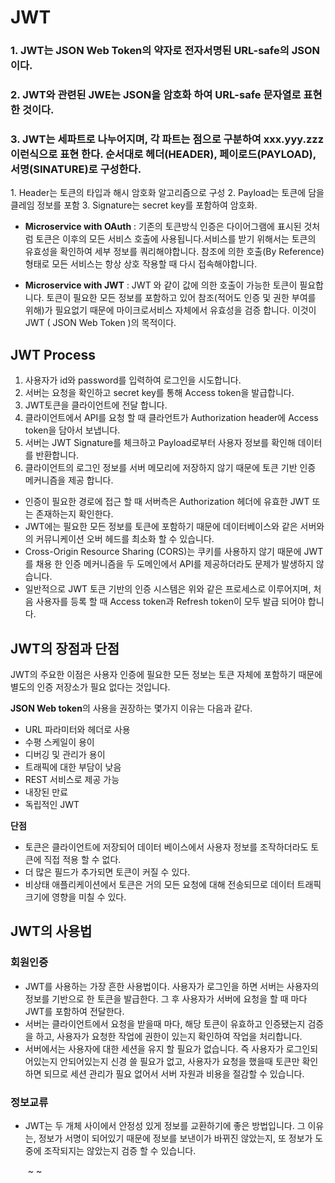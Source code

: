 <h1>JWT</h1>


<h3>1. JWT는 JSON Web Token의 약자로 전자서명된 URL-safe의 JSON이다.</h3>

<h3>2. JWT와 관련된 JWE는 JSON을 암호화 하여 URL-safe 문자열로 표현 한 것이다.</h3>

<h3>3. JWT는 세파트로 나누어지며, 각 파트는 점으로 구분하여 xxx.yyy.zzz 이런식으로 표현 한다.
    순서대로 헤더(HEADER), 페이로드(PAYLOAD), 서명(SINATURE)로 구성한다.
</h3>
1. Header는 토큰의 타입과 해시 암호화 알고리즘으로 구성
2. Payload는 토큰에 담을 클레임 정보를 포함
3. Signature는 secret key를 포함하여 암호화.

- **Microservice with OAuth** : 기존의 토큰방식 인증은 다이어그램에 표시된 것처럼 토큰은 이후의 모든 서비스 호출에 사용됩니다.서비스를 받기 위해서는 토큰의 유효성을 확인하여 세부 정보를 쿼리해야합니다.
  참조에 의한 호출(By Reference) 형태로 모든 서비스는 항상 상호 작용할 때 다시 접속해야합니다.

- **Microservice with JWT** : JWT 와 같이 값에 의한 호출이 가능한 토큰이 필요합니다.
  토큰이 필요한 모든 정보를 포함하고 있어 참조(적어도 인증 및 권한 부여를 위해)가 필요없기 때문에 마이크로서비스 자체에서 유효성을 검증 합니다.
  이것이 JWT ( JSON Web Token )의 목적이다.

<h2>JWT Process</h2>

1. 사용자가 id와 password를 입력하여 로그인을 시도합니다.
2. 서버는 요청을 확인하고 secret key를 통해 Access token을 발급합니다.
3. JWT토큰을 클라이언트에 전달 합니다.
4. 클라이언트에서 API를 요청 할 때 클라언트가 Authorization header에 Access token을 담아서 보냅니다.
5. 서버는 JWT Signature를 체크하고 Payload로부터 사용자 정보를 확인해 데이터를 반환합니다.
6. 클라이언트의 로그인 정보를 서버 메모리에 저장하지 않기 때문에 토큰 기반 인증 메커니즘을 제공 합니다.

- 인증이 필요한 경로에 접근 할 때 서버측은 Authorization 헤더에 유효한 JWT 또는 존재하는지 확인한다.
- JWT에는 필요한 모든 정보를 토큰에 포함하기 때문에 데이터베이스와 같은 서버와의 커뮤니케이션 오버 헤드를 최소화 할 수 있습니다.
- Cross-Origin Resource Sharing (CORS)는 쿠키를 사용하지 않기 때문에 JWT를 채용 한 인증 메커니즘을 두 도메인에서 API를 제공하더라도 문제가 발생하지 않습니다.
- 일반적으로 JWT 토큰 기반의 인증 시스템은 위와 같은 프로세스로 이루어지며, 처음 사용자를 등록 할 때 Access token과 Refresh token이 모두 발급 되어야 합니다.

<h2>JWT의 장점과 단점</h2>

JWT의 주요한 이점은 사용자 인증에 필요한 모든 정보는 토큰 자체에 포함하기 때문에 별도의 인증 저장소가 필요 없다는 것입니다.

**JSON Web token**의 사용을 권장하는 몇가지 이유는 다음과 같다.

- URL 파라미터와 헤더로 사용
- 수평 스케일이 용이
- 디버깅 및 관리가 용이
- 트래픽에 대한 부담이 낮음
- REST 서비스로 제공 가능
- 내장된 만료
- 독립적인 JWT

**단점**

- 토큰은 클라이언트에 저장되어 데이터 베이스에서 사용자 정보를 조작하더라도 토큰에 직접 적용 할 수 없다.
- 더 많은 필드가 추가되면 토큰이 커질 수 있다.
- 비상태 애플리케이션에서 토큰은 거의 모든 요청에 대해 전송되므로 데이터 트래픽 크기에 영향을 미칠 수 있다.

<h2>JWT의 사용법</h2>

<h3>회원인증</h3>

* JWT를 사용하는 가장 흔한 사용법이다. 사용자가 로그인을 하면 서버는 사용자의 정보를 기반으로 한 토큰을 발급한다. 그 후 사용자가 서버에 요청을 할 때 마다 JWT를 포함하여 전달한다.
* 서버는 클라이언트에서 요청을 받을때 마다, 해당 토큰이 유효하고 인증됐는지 검증을 하고, 사용자가 요청한 작업에 권한이 있는지 확인하여 작업을 처리합니다.
* 서버에서는 사용자에 대한 세션을 유지 할 필요가 없습니다. 
  즉 사용자가 로그인되어있는지 안되어있는지 신경 쓸 필요가 없고, 사용자가 요청을 했을때 토큰만 확인하면 되므로 세션 관리가 필요 없어서 서버 자원과 비용을 절감할 수 있습니다.

<h3>정보교류</h3>

- JWT는 두 개체 사이에서 안정성 있게 정보를 교환하기에 좋은 방법입니다. 그 이유는, 정보가 서명이 되어있기 때문에 정보를 보낸이가 바뀌진 않았는지, 또 정보가 도중에 조작되지는 않았는지 검증 할 수 있습니다.

  ​	~			~
